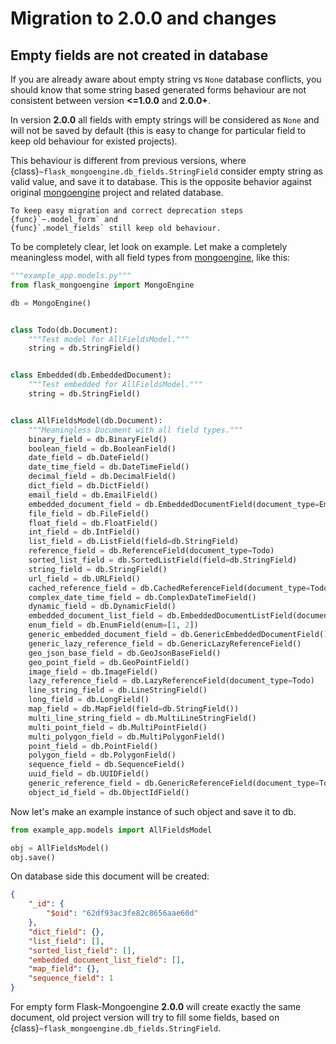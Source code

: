 # Migration to 2.0.0 and changes

## Empty fields are not created in database

If you are already aware about empty string vs `None` database conflicts, you should
know that some string based generated forms behaviour are not consistent between
version **<=1.0.0** and **2.0.0+**.

In version **2.0.0** all fields with empty strings will be considered as `None` and
will not be saved by default (this is easy to change for particular field to keep
old behaviour for existed projects).

This behaviour is different from previous versions, where
{class}`~flask_mongoengine.db_fields.StringField` consider empty string as valid
value, and save it to database. This is the opposite behavior against original
[mongoengine] project and related database.

```{warning}
To keep easy migration and correct deprecation steps {func}`~.model_form` and
{func}`.model_fields` still keep old behaviour.
```

To be completely clear, let look on example. Let make a completely meaningless model,
with all field types from [mongoengine], like this:

```python
"""example_app.models.py"""
from flask_mongoengine import MongoEngine

db = MongoEngine()


class Todo(db.Document):
    """Test model for AllFieldsModel."""
    string = db.StringField()


class Embedded(db.EmbeddedDocument):
    """Test embedded for AllFieldsModel."""
    string = db.StringField()


class AllFieldsModel(db.Document):
    """Meaningless Document with all field types."""
    binary_field = db.BinaryField()
    boolean_field = db.BooleanField()
    date_field = db.DateField()
    date_time_field = db.DateTimeField()
    decimal_field = db.DecimalField()
    dict_field = db.DictField()
    email_field = db.EmailField()
    embedded_document_field = db.EmbeddedDocumentField(document_type=Embedded)
    file_field = db.FileField()
    float_field = db.FloatField()
    int_field = db.IntField()
    list_field = db.ListField(field=db.StringField)
    reference_field = db.ReferenceField(document_type=Todo)
    sorted_list_field = db.SortedListField(field=db.StringField)
    string_field = db.StringField()
    url_field = db.URLField()
    cached_reference_field = db.CachedReferenceField(document_type=Todo)
    complex_date_time_field = db.ComplexDateTimeField()
    dynamic_field = db.DynamicField()
    embedded_document_list_field = db.EmbeddedDocumentListField(document_type=Embedded)
    enum_field = db.EnumField(enum=[1, 2])
    generic_embedded_document_field = db.GenericEmbeddedDocumentField()
    generic_lazy_reference_field = db.GenericLazyReferenceField()
    geo_json_base_field = db.GeoJsonBaseField()
    geo_point_field = db.GeoPointField()
    image_field = db.ImageField()
    lazy_reference_field = db.LazyReferenceField(document_type=Todo)
    line_string_field = db.LineStringField()
    long_field = db.LongField()
    map_field = db.MapField(field=db.StringField())
    multi_line_string_field = db.MultiLineStringField()
    multi_point_field = db.MultiPointField()
    multi_polygon_field = db.MultiPolygonField()
    point_field = db.PointField()
    polygon_field = db.PolygonField()
    sequence_field = db.SequenceField()
    uuid_field = db.UUIDField()
    generic_reference_field = db.GenericReferenceField(document_type=Todo)
    object_id_field = db.ObjectIdField()
```

Now let's make an example instance of such object and save it to db.

```python
from example_app.models import AllFieldsModel

obj = AllFieldsModel()
obj.save()
```

On database side this document will be created:

```json
{
    "_id": {
        "$oid": "62df93ac3fe82c8656aae60d"
    },
    "dict_field": {},
    "list_field": [],
    "sorted_list_field": [],
    "embedded_document_list_field": [],
    "map_field": {},
    "sequence_field": 1
}
```

For empty form Flask-Mongoengine **2.0.0** will create exactly the same document,
old project version will try to fill some fields, based on
{class}`~flask_mongoengine.db_fields.StringField`.

[mongoengine]: https://docs.mongoengine.org/
